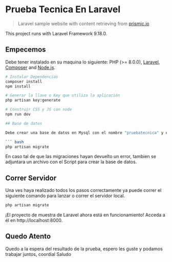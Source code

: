 # Prueba Tecnica En Laravel

> Laravel sample website with content retrieving from [prismic.io](https://prismic.io)

This project runs with Laravel Framework 9.18.0.

## Empecemos

Debe tener instalado en su maquina lo siguiente: PHP (>= 8.0.0), [Laravel](https://laravel.com), [Composer](https://getcomposer.org) and [Node.js](https://nodejs.org).

``` bash
# Instalar Dependencias
composer install
npm install

# Generar la llave o Key que utiliza la aplicación
php artisan key:generate

# Construir CSS y JS con node 
npm run dev

## Base de datos

Debe crear una base de datos en Mysql con el nombre "pruebatecnica" y ejecutar las migraciones

``` bash
php artisan migrate
```

En caso tal de que las migraciones hayan devuelto un error, tambien se adjuntara un archivo con el Script para crear la base de datos.

## Correr Servidor

Una ves haya realizado todos los pasos correctamente ya puede correr el siguiente comando para lanzar o correr el servidor local.

``` bash
php artisan migrate
```

¡El proyecto de muestra de Laravel ahora está en funcionamiento! Acceda a él en http://localhost:8000.

## Quedo Atento

Quedo a la espera del resultado de la prueba, espero les guste y podamos trabajar juntos, coordial Saludo
